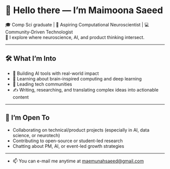 # 👋 Hello there — I’m Maimoona Saeed

🎓 Comp Sci graduate | 🧠 Aspiring Computational Neuroscientist | 💻 Community-Driven Technologist  
🌱 I explore where neuroscience, AI, and product thinking intersect.

---

## 🛠 What I’m Into

- 🧪 Building AI tools with real-world impact  
- 🧠 Learning about brain-inspired computing and deep learning  
- 🧭 Leading tech communities 
- ✍️ Writing, researching, and translating complex ideas into actionable content

---

## 🤝 I’m Open To

- Collaborating on technical/product projects (especially in AI, data science, or neurotech)  
- Contributing to open-source or student-led research  
- Chatting about PM, AI, or event-led growth strategies

---

- 📫 You can e-mail me anytime at maemunahsaeed@gmail.com

<!---
Maimoona-Saeed/Maimoona-Saeed is a ✨ special ✨ repository because its `README.md` (this file) appears on your GitHub profile.
You can click the Preview link to take a look at your changes.
--->
